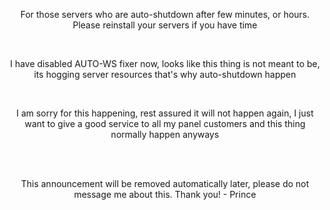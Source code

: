 <center>
  <p>For those servers who are auto-shutdown after few minutes, or hours. Please reinstall your servers if you have time</p>
  <br>
  <p>I have disabled AUTO-WS fixer now, looks like this thing is not meant to be, its hogging server resources that's why auto-shutdown happen</p>
  <br>
  <p>I am sorry for this happening, rest assured it will not happen again, I just want to give a good service to all my panel customers and this thing normally happen anyways</p>
  <br>
  <br>
  <p>This announcement will be removed automatically later, please do not message me about this. Thank you! - Prince</p>
</center>
